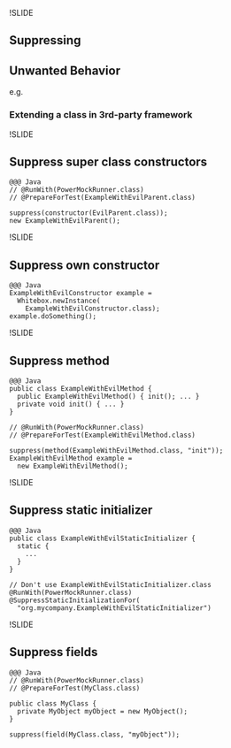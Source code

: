 !SLIDE
## Suppressing
## Unwanted Behavior
e.g.
### Extending a class in 3rd-party framework

!SLIDE
## Suppress super class constructors
	@@@ Java
	// @RunWith(PowerMockRunner.class)
	// @PrepareForTest(ExampleWithEvilParent.class)

	suppress(constructor(EvilParent.class));
	new ExampleWithEvilParent();

!SLIDE
## Suppress own constructor
	@@@ Java
	ExampleWithEvilConstructor example =
	  Whitebox.newInstance(
	    ExampleWithEvilConstructor.class);
	example.doSomething();

!SLIDE
## Suppress method
	@@@ Java
	public class ExampleWithEvilMethod {
	  public ExampleWithEvilMethod() { init(); ... }
	  private void init() { ... }
	}

	// @RunWith(PowerMockRunner.class)
	// @PrepareForTest(ExampleWithEvilMethod.class)

	suppress(method(ExampleWithEvilMethod.class, "init"));
	ExampleWithEvilMethod example =
	  new ExampleWithEvilMethod();

!SLIDE
## Suppress static initializer
	@@@ Java
	public class ExampleWithEvilStaticInitializer {
	  static {
	    ...
	  }
	}

	// Don't use ExampleWithEvilStaticInitializer.class
	@RunWith(PowerMockRunner.class)
	@SuppressStaticInitializationFor(
	  "org.mycompany.ExampleWithEvilStaticInitializer")

!SLIDE
## Suppress fields
	@@@ Java
	// @RunWith(PowerMockRunner.class)
	// @PrepareForTest(MyClass.class)

	public class MyClass {
	  private MyObject myObject = new MyObject();
	}

	suppress(field(MyClass.class, "myObject"));
